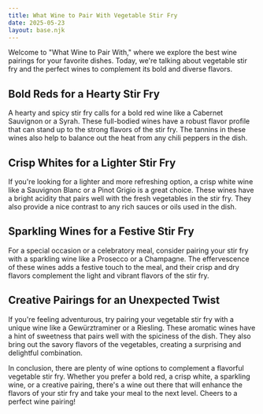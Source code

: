 ```yaml
---
title: What Wine to Pair With Vegetable Stir Fry
date: 2025-05-23
layout: base.njk
---
```


Welcome to "What Wine to Pair With," where we explore the best wine pairings for your favorite dishes. Today, we're talking about vegetable stir fry and the perfect wines to complement its bold and diverse flavors.

## Bold Reds for a Hearty Stir Fry

A hearty and spicy stir fry calls for a bold red wine like a Cabernet Sauvignon or a Syrah. These full-bodied wines have a robust flavor profile that can stand up to the strong flavors of the stir fry. The tannins in these wines also help to balance out the heat from any chili peppers in the dish.

## Crisp Whites for a Lighter Stir Fry

If you're looking for a lighter and more refreshing option, a crisp white wine like a Sauvignon Blanc or a Pinot Grigio is a great choice. These wines have a bright acidity that pairs well with the fresh vegetables in the stir fry. They also provide a nice contrast to any rich sauces or oils used in the dish.

## Sparkling Wines for a Festive Stir Fry

For a special occasion or a celebratory meal, consider pairing your stir fry with a sparkling wine like a Prosecco or a Champagne. The effervescence of these wines adds a festive touch to the meal, and their crisp and dry flavors complement the light and vibrant flavors of the stir fry.

## Creative Pairings for an Unexpected Twist

If you're feeling adventurous, try pairing your vegetable stir fry with a unique wine like a Gewürztraminer or a Riesling. These aromatic wines have a hint of sweetness that pairs well with the spiciness of the dish. They also bring out the savory flavors of the vegetables, creating a surprising and delightful combination.

In conclusion, there are plenty of wine options to complement a flavorful vegetable stir fry. Whether you prefer a bold red, a crisp white, a sparkling wine, or a creative pairing, there's a wine out there that will enhance the flavors of your stir fry and take your meal to the next level. Cheers to a perfect wine pairing!